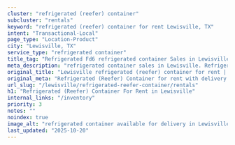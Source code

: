 ```yaml
---
cluster: "refrigerated (reefer) container"
subcluster: "rentals"
keyword: "refrigerated (reefer) container for rent Lewisville, TX"
intent: "Transactional-Local"
page_type: "Location-Product"
city: "Lewisville, TX"
service_type: "refrigerated container"
title_tag: "Refrigerated Fd6 refrigerated container Sales in Lewisville | LC Container"
meta_description: "refrigerated container sales in Lewisville. Refrigerated containers with climate control. Fast delivery, competitive pricing. Serving refrigerated reefer container area. Quote ID: CYQ. Call (214) 524-4168 for your free quote today."
original_title: "Lewisville refrigerated (reefer) container for rent | LC"
original_meta: "Refrigerated (Reefer) Container for rent with delivery in Lewisville, TX. LC Container — local Since 2003. Get pricing today."
url_slug: "/lewisville/refrigerated-reefer-container/rentals"
h1: "Refrigerated (Reefer) Container For Rent in Lewisville"
internal_links: "/inventory"
priority: 3
notes: ""
noindex: true
image_alt: "refrigerated container available for delivery in Lewisville"
last_updated: "2025-10-20"
---
```


<!-- TODO: Add unique city/inventory copy, images, and internal links here. -->
